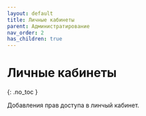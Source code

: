 ```yaml
---
layout: default
title: Личные кабинеты
parent: Администратирование
nav_order: 2
has_children: true
---
```


# Личные кабинеты
{: .no_toc }

Добавления прав доступа в линчый кабинет.
